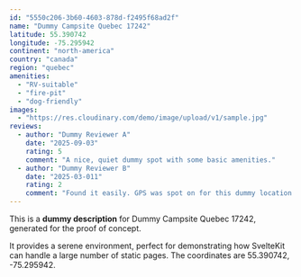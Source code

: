 ```yaml
---
id: "5550c206-3b60-4603-878d-f2495f68ad2f"
name: "Dummy Campsite Quebec 17242"
latitude: 55.390742
longitude: -75.295942
continent: "north-america"
country: "canada"
region: "quebec"
amenities:
  - "RV-suitable"
  - "fire-pit"
  - "dog-friendly"
images:
  - "https://res.cloudinary.com/demo/image/upload/v1/sample.jpg"
reviews:
  - author: "Dummy Reviewer A"
    date: "2025-09-03"
    rating: 5
    comment: "A nice, quiet dummy spot with some basic amenities."
  - author: "Dummy Reviewer B"
    date: "2025-03-011"
    rating: 2
    comment: "Found it easily. GPS was spot on for this dummy location."
---
```


This is a **dummy description** for Dummy Campsite Quebec 17242, generated for the proof of concept.

It provides a serene environment, perfect for demonstrating how SvelteKit can handle a large number of static pages. The coordinates are 55.390742, -75.295942.

